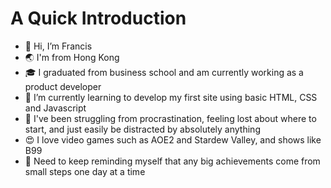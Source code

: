 # A Quick Introduction
- 👋 Hi, I’m Francis
- 🌏 I'm from Hong Kong 
- 🎓 I graduated from business school and am currently working as a product developer
- 🌱 I’m currently learning to develop my first site using basic HTML, CSS and Javascript
- 🤢 I've been struggling from procrastination, feeling lost about where to start, and just easily be distracted by absolutely anything
- 😍 I love video games such as AOE2 and Stardew Valley, and shows like B99
- 🤡 Need to keep reminding myself that any big achievements come from small steps one day at a time

<!---
FlanPanda/FlanPanda is a ✨ special ✨ repository because its `README.md` (this file) appears on your GitHub profile.
You can click the Preview link to take a look at your changes.
--->
